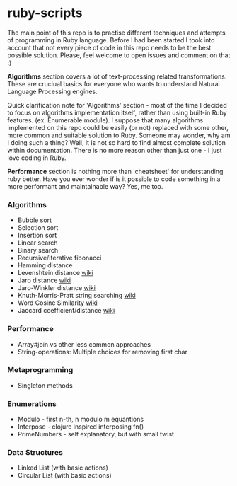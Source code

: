 # ruby-scripts
The main point of this repo is to practise different techniques and attempts of programming in Ruby language.
Before I had been started I took into account that not every piece of code in this repo needs to be the best 
possible solution. Please, feel welcome to open issues and comment on that :)

**Algorithms** section covers a lot of text-processing related transformations. These are cruciual basics for
everyone who wants to understand Natural Language Processing engines.

Quick clarification note for 'Algorithms' section - most of the time I decided to focus on algorithms implementation
itself, rather than using built-in Ruby features. (ex. Enumerable module). I suppose that many algorithms implemented
on this repo could be easily (or not) replaced with some other, more common and suitable solution to Ruby.
Someone may wonder, why am I doing such a thing? Well, it is not so hard to find almost complete solution within
documentation. There is no more reason other than just one - I just love coding in Ruby.

**Performance** section is nothing more than 'cheatsheet' for understanding ruby better. Have you ever wonder if is it possible to code something in a more performant and maintainable way? Yes, me too.

### Algorithms
- Bubble sort
- Selection sort
- Insertion sort
- Linear search
- Binary search
- Recursive/Iterative fibonacci
- Hamming distance
- Levenshtein distance [wiki](https://en.wikipedia.org/wiki/Levenshtein_distance)
- Jaro distance [wiki](https://en.wikipedia.org/wiki/Jaro%E2%80%93Winkler_distance)
- Jaro-Winkler distance
[wiki](https://en.wikipedia.org/wiki/Jaro%E2%80%93Winkler_distance)
- Knuth-Morris-Pratt string searching
[wiki](https://en.wikipedia.org/wiki/Knuth%E2%80%93Morris%E2%80%93Pratt_algorithm)
- Word Cosine Similarity
[wiki](https://en.wikipedia.org/wiki/Cosine_similarity)
- Jaccard coefficient/distance
[wiki](https://en.wikipedia.org/wiki/Jaccard_index)

### Performance
- Array#join vs other less common approaches
- String-operations: Multiple choices for removing first char

### Metaprogramming
- Singleton methods

### Enumerations
- Modulo - first n-th, n modulo m equantions
- Interpose - clojure inspired interposing fn()
- PrimeNumbers - self explanatory, but with small twist

### Data Structures
- Linked List (with basic actions)
- Circular List (with basic actions)
